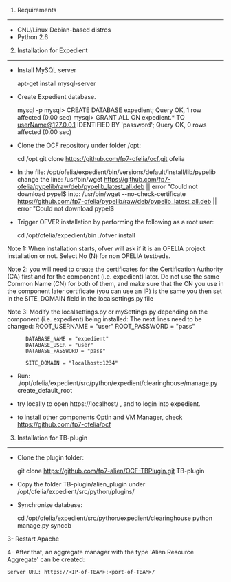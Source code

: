 
1. Requirements
---------------

* GNU/Linux Debian-based distros
* Python 2.6


2. Installation for Expedient
---------------------------------------------------

- Install MySQL server

    apt-get install mysql-server

- Create Expedient database.

    mysql -p
    mysql> CREATE DATABASE expedient;
    Query OK, 1 row affected (0.00 sec)
    mysql> GRANT ALL ON expedient.* TO userName@127.0.0.1 IDENTIFIED BY 'password';
    Query OK, 0 rows affected (0.00 sec)

- Clone the OCF repository under folder /opt:

    cd /opt
    git clone https://github.com/fp7-ofelia/ocf.git ofelia

- In the file:
     /opt/ofelia/expedient/bin/versions/default/install/lib/pypelib
  change the line: 
     /usr/bin/wget https://github.com/fp7-ofelia/pypelib/raw/deb/pypelib_latest_all.deb || error "Could not download pypel$
  into: 
     /usr/bin/wget --no-check-certificate https://github.com/fp7-ofelia/pypelib/raw/deb/pypelib_latest_all.deb || error "Could not download pypel$
     
   
- Trigger OFVER installation by performing the following as a root user:

    cd /opt/ofelia/expedient/bin
    ./ofver install

Note 1: When installation starts, ofver will ask if it is an OFELIA project installation or not. Select No (N) for non OFELIA testbeds.

Note 2: you will need to create the certificates for the Certification Authority (CA) first and for the component (i.e. expedient) later. Do not use the same Common Name (CN) for both of them, and make sure that the CN you use in the component later certificate (you can use an IP) is the same you then set in the SITE_DOMAIN field in the localsettings.py file

Note 3: Modify the localsettings.py or mySettings.py depending on the component (i.e. expedient) being installed: 
        The next lines need to be changed:
          ROOT_USERNAME = "user"
          ROOT_PASSWORD = "pass"

          DATABASE_NAME = "expedient"
          DATABASE_USER = "user"
          DATABASE_PASSWORD = "pass"

          SITE_DOMAIN = "localhost:1234" 



- Run: ./opt/ofelia/expedient/src/python/expedient/clearinghouse/manage.py  create_default_root

- try locally to open https://localhost/ , and to login into expedient.

- to install other components Optin and VM Manager, check https://github.com/fp7-ofelia/ocf

3. Installation for TB-plugin
---------------------------------------------------
- Clone the plugin folder:

    git clone https://github.com/fp7-alien/OCF-TBPlugin.git TB-plugin

- Copy the folder TB-plugin/alien_plugin under /opt/ofelia/expedient/src/python/plugins/

- Synchronize database:

    cd /opt/ofelia/expedient/src/python/expedient/clearinghouse
    python manage.py syncdb

3- Restart Apache

4- After that, an aggregate manager with the type 'Alien Resource Aggregate' can be created:

    Server URL: https://<IP-of-TBAM>:<port-of-TBAM>/
